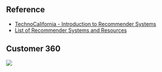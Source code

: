 ## Reference

* [TechnoCalifornia - Introduction to Recommender Systems](http://technocalifornia.blogspot.com/2014/08/introduction-to-recommender-systems-4.html?m=1&from=singlemessage&isappinstalled=0)
* [List of Recommender Systems and Resources](https://github.com/grahamjenson/list_of_recommender_systems)

## Customer 360
![](https://github.com/geoffreylink/Projects/blob/master/02%20Recommender%20Systems/images/Customer360.png)

